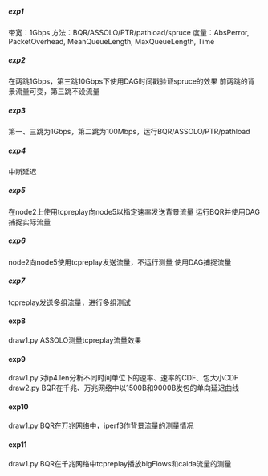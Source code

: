 ##### exp1
带宽：1Gbps
方法：BQR/ASSOLO/PTR/pathload/spruce
度量：AbsPerror, PacketOverhead, MeanQueueLength, MaxQueueLength, Time

##### exp2
在两跳1Gbps，第三跳10Gbps下使用DAG时间戳验证spruce的效果
前两跳的背景流量可变，第三跳不设流量

##### exp3
第一、三跳为1Gbps，第二跳为100Mbps，运行BQR/ASSOLO/PTR/pathload

##### exp4
中断延迟

##### exp5
在node2上使用tcpreplay向node5以指定速率发送背景流量
运行BQR并使用DAG捕捉实际流量

##### exp6
node2向node5使用tcpreplay发送流量，不运行测量
使用DAG捕捉流量

##### exp7
tcpreplay发送多组流量，进行多组测试


#### exp8
draw1.py ASSOLO测量tcpreplay流量效果

#### exp9
draw1.py 对ip4.len分析不同时间单位下的速率、速率的CDF、包大小CDF
draw2.py BQR在千兆、万兆网络中以1500B和9000B发包的单向延迟曲线

#### exp10
draw1.py BQR在万兆网络中，iperf3作背景流量的测量情况

#### exp11
draw1.py BQR在千兆网络中tcpreplay播放bigFlows和caida流量的测量